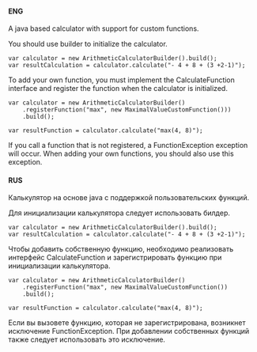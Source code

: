 #### ENG

A java based calculator with support for custom functions.

You should use builder to initialize the calculator.

    var calculator = new ArithmeticCalculatorBuilder().build();
    var resultCalculation = calculator.calculate("- 4 + 8 + (3 +2-1)");

To add your own function, you must implement the CalculateFunction interface and register the function when the calculator is initialized.

    var calculator = new ArithmeticCalculatorBuilder()
        .registerFunction("max", new MaximalValueCustomFunction()))
        .build();

    var resultFunction = calculator.calculate("max(4, 8)");

If you call a function that is not registered, a FunctionException exception will occur.
When adding your own functions, you should also use this exception.

#### RUS

Калькулятор на основе java с поддержкой пользовательских функций.

Для инициализации калькулятора следует использовать билдер.

    var calculator = new ArithmeticCalculatorBuilder().build();
    var resultCalculation = calculator.calculate("- 4 + 8 + (3 +2-1)");

Чтобы добавить собственную функцию, необходимо реализовать интерфейс CalculateFunction и зарегистрировать функцию при инициализации калькулятора.

    var calculator = new ArithmeticCalculatorBuilder()
        .registerFunction("max", new MaximalValueCustomFunction())
        .build();

    var resultFunction = calculator.calculate("max(4, 8)");

Если вы вызовете функцию, которая не зарегистрирована, возникнет исключение FunctionException.
При добавлении собственных функций также следует использовать это исключение.

